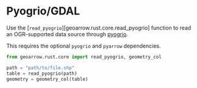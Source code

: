 # Pyogrio/GDAL

Use the [`read_pyogrio`][geoarrow.rust.core.read_pyogrio] function to read an OGR-supported data source through [pyogrio](https://pyogrio.readthedocs.io/en/latest/).

This requires the optional `pyogrio` and `pyarrow` dependencies.

```py
from geoarrow.rust.core import read_pyogrio, geometry_col

path = "path/to/file.shp"
table = read_pyogrio(path)
geometry = geometry_col(table)
```
